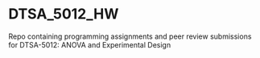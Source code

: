 # DTSA_5012_HW

Repo containing programming assignments and peer review submissions for DTSA-5012: ANOVA and Experimental Design
